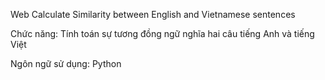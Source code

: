 Web Calculate Similarity between English and Vietnamese sentences


Chức năng: Tính toán sự tương đồng ngữ nghĩa hai câu tiếng Anh và tiếng Việt

Ngôn ngữ sử dụng: Python

